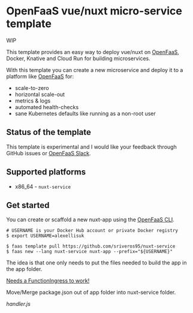 OpenFaaS vue/nuxt micro-service template
=============================================
WIP

This template provides an easy way to deploy vue/nuxt on [OpenFaaS](https://www.openfaas.com), Docker, Knative and Cloud Run for building microservices.

With this template you can create a new microservice and deploy it to a platform like [OpenFaaS](https://www.openfaas.com) for:

* scale-to-zero
* horizontal scale-out
* metrics & logs
* automated health-checks
* sane Kubernetes defaults like running as a non-root user

## Status of the template

This template is experimental and I would like your feedback through GitHub issues or [OpenFaaS Slack](https://docs.openfaas.com/community).

## Supported platforms

* x86_64 - `nuxt-service`

## Get started

You can create or scaffold a new nuxt-app using the [OpenFaaS CLI](https://github.com/openfaas/faas-cli).

```
# USERNAME is your Docker Hub account or private Docker registry
$ export USERNAME=alexellisuk

$ faas template pull https://github.com/sriveros95/nuxt-service
$ faas new --lang nuxt-service nuxt-app --prefix="${USERNAME}"
```

The idea is that one only needs to put the files needed to build the app in the app folder.

[Needs a FunctionIngress to work!](https://github.com/openfaas-incubator/ingress-operator)

Move/Merge package.json out of app folder into nuxt-service folder.


*handler.js*
